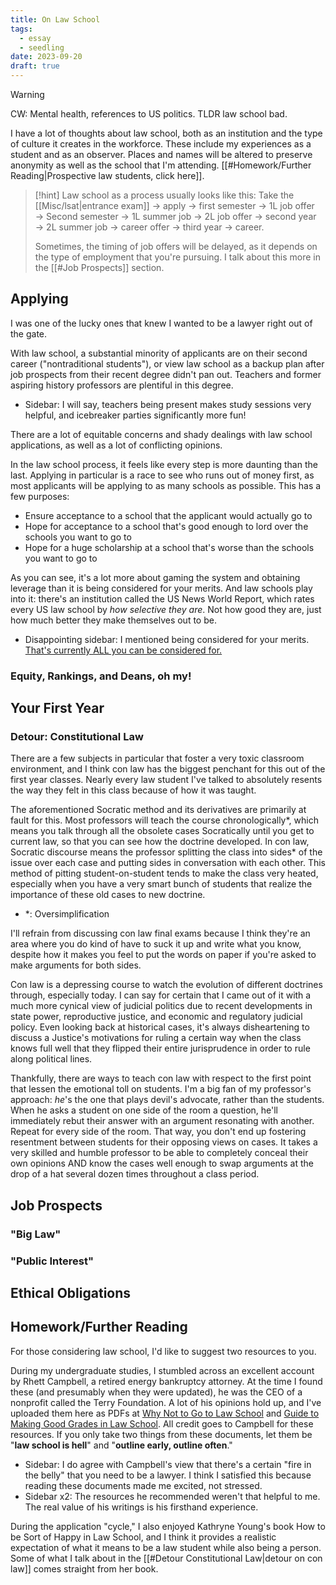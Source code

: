 ```yaml
---
title: On Law School
tags:
  - essay
  - seedling
date: 2023-09-20
draft: true
---
```

>[!warning]
>CW: Mental health, references to US politics. TLDR law school bad.

I have a lot of thoughts about law school, both as an institution and the type of culture it creates in the workforce. These include my experiences as a student and as an observer. Places and names will be altered to preserve anonymity as well as the school that I'm attending. [[#Homework/Further Reading|Prospective law students, click here]].

> [!hint]  Law school as a process usually looks like this:
> Take the [[Misc/lsat|entrance exam]] $\rightarrow$ apply  $\rightarrow$ first semester $\rightarrow$ 1L job offer $\rightarrow$ Second semester $\rightarrow$ 1L summer job $\rightarrow$ 2L job offer $\rightarrow$ second year $\rightarrow$ 2L summer job $\rightarrow$ career offer $\rightarrow$ third year $\rightarrow$ career.
> 
> Sometimes, the timing of job offers will be delayed, as it depends on the type of employment that you're pursuing. I talk about this more in the [[#Job Prospects]] section.
## Applying
I was one of the lucky ones that knew I wanted to be a lawyer right out of the gate. 

With law school, a substantial minority of applicants are on their second career ("nontraditional students"), or view law school as a backup plan after job prospects from their recent degree didn't pan out. Teachers and former aspiring history professors are plentiful in this degree.
- Sidebar: I will say, teachers being present makes study sessions very helpful, and icebreaker parties significantly more fun!

There are a lot of equitable concerns and shady dealings with law school applications, as well as a lot of conflicting opinions. 

In the law school process, it feels like every step is more daunting than the last. Applying in particular is a race to see who runs out of money first, as most applicants will be applying to as many schools as possible. This has a few purposes:
- Ensure acceptance to a school that the applicant would actually go to
- Hope for acceptance to a school that's good enough to lord over the schools you want to go to
- Hope for a huge scholarship at a school that's worse than the schools you want to go to

As you can see, it's a lot more about gaming the system and obtaining leverage than it is being considered for your merits. And law schools play into it: there's an institution called the US News World Report, which rates every US law school by *how selective they are*. Not how good they are, just how much better they make themselves out to be.
- Disappointing sidebar: I mentioned being considered for your merits. [That's currently ALL you can be considered for.](https://www.scotusblog.com/case-files/cases/students-for-fair-admissions-inc-v-president-fellows-of-harvard-college/)
### Equity, Rankings, and Deans, oh my!


## Your First Year

### Detour: Constitutional Law
There are a few subjects in particular that foster a very toxic classroom environment, and I think con law has the biggest penchant for this out of the first year classes. Nearly every law student I've talked to absolutely resents the way they felt in this class because of how it was taught.

The aforementioned Socratic method and its derivatives are primarily at fault for this. Most professors will teach the course chronologically\*, which means you talk through all the obsolete cases Socratically until you get to current law, so that you can see how the doctrine developed. In con law, Socratic discourse means the professor splitting the class into sides\* of the issue over each case and putting sides in conversation with each other. This method of pitting student-on-student tends to make the class very heated, especially when you have a very smart bunch of students that realize the importance of these old cases to new doctrine.
- \*: Oversimplification

I'll refrain from discussing con law final exams because I think they're an area where you do kind of have to suck it up and write what you know, despite how it makes you feel to put the words on paper if you're asked to make arguments for both sides.

Con law is a depressing course to watch the evolution of different doctrines through, especially today. I can say for certain that I came out of it with a much more cynical view of judicial politics due to recent developments in state power, reproductive justice, and economic and regulatory judicial policy. Even looking back at historical cases, it's always disheartening to discuss a Justice's motivations for ruling a certain way when the class knows full well that they flipped their entire jurisprudence in order to rule along political lines.

Thankfully, there are ways to teach con law with respect to the first point that lessen the emotional toll on students. I'm a big fan of my professor's approach: *he*'s the one that plays devil's advocate, rather than the students. When he asks a student on one side of the room a question, he'll immediately rebut their answer with an argument resonating with another. Repeat for every side of the room. That way, you don't end up fostering resentment between students for their opposing views on cases. It takes a very skilled and humble professor to be able to completely conceal their own opinions AND know the cases well enough to swap arguments at the drop of a hat several dozen times throughout a class period. 
## Job Prospects
### "Big Law"

### "Public Interest"

## Ethical Obligations

## Homework/Further Reading
For those considering law school, I'd like to suggest two resources to you.

During my undergraduate studies, I stumbled across an excellent account by Rhett Campbell, a retired energy bankruptcy attorney. At the time I found these (and presumably when they were updated), he was the CEO of a nonprofit called the Terry Foundation. A lot of his opinions hold up, and I've uploaded them here as PDFs at <a href="https://be-far.com/Attachments/why-not-to-go-to-law-school.pdf" target="_blank" rel="noopener noreferrer">Why Not to Go to Law School</a> and <a href="https://be-far.com/Attachments/law-study.Pdf" target="_blank" rel="noopener noreferrer">Guide to Making Good Grades in Law School</a>. All credit goes to Campbell for these resources. If you only take two things from these documents, let them be "**law school is hell**" and "**outline early, outline often**."
- Sidebar: I do agree with Campbell's view that there's a certain "fire in the belly" that you need to be a lawyer. I think I satisfied this because reading these documents made me excited, not stressed.
- Sidebar x2: The resources he recommended weren't that helpful to me. The real value of his writings is his firsthand experience. 

During the application "cycle," I also enjoyed Kathryne Young's book How to be Sort of Happy in Law School, and I think it provides a realistic expectation of what it means to be a law student while also being a person. Some of what I talk about in the [[#Detour Constitutional Law|detour on con law]] comes straight from her book.